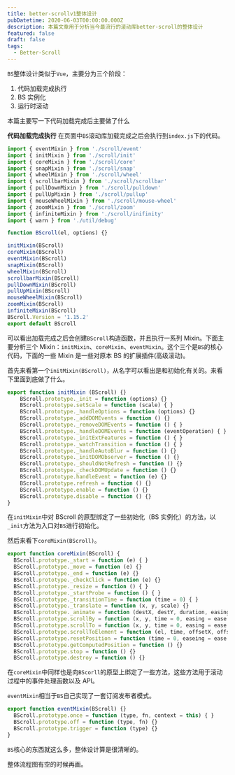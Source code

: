 ```yaml
---
title: better-scrollv1整体设计
pubDatetime: 2020-06-03T00:00:00.000Z
description: 本篇文章用于分析当今最流行的滚动库better-scroll的整体设计
featured: false
draft: false
tags:
  - Better-Scroll
---
```


`BS`整体设计类似于`Vue`，主要分为三个阶段：

1. 代码加载完成执行
2. BS 实例化
3. 运行时滚动

本篇主要写一下代码加载完成后主要做了什么

**代码加载完成执行**
在页面中`BS`滚动库加载完成之后会执行到`index.js`下的代码。

```js
import { eventMixin } from './scroll/event'
import { initMixin } from './scroll/init'
import { coreMixin } from './scroll/core'
import { snapMixin } from './scroll/snap'
import { wheelMixin } from './scroll/wheel'
import { scrollbarMixin } from './scroll/scrollbar'
import { pullDownMixin } from './scroll/pulldown'
import { pullUpMixin } from './scroll/pullup'
import { mouseWheelMixin } from './scroll/mouse-wheel'
import { zoomMixin } from './scroll/zoom'
import { infiniteMixin } from './scroll/inifinity'
import { warn } from './util/debug'

function BScroll(el, options) {}

initMixin(BScroll)
coreMixin(BScroll)
eventMixin(BScroll)
snapMixin(BScroll)
wheelMixin(BScroll)
scrollbarMixin(BScroll)
pullDownMixin(BScroll)
pullUpMixin(BScroll)
mouseWheelMixin(BScroll)
zoomMixin(BScroll)
infiniteMixin(BScroll)
BScroll.Version = '1.15.2'
export default BScroll
```

可以看出加载完成之后会创建`BScroll`构造函数，并且执行一系列 Mixin。下面主要分析三个 Mixin：`initMixin`、`coreMixin`、`eventMixin`。这个三个是`BS`的核心代码，下面的一些 Mixin 是一些对原本 BS 的扩展插件(高级滚动)。

首先来看第一个`initMixin(BScroll)`，从名字可以看出是和初始化有关的。来看下里面到底做了什么。

```js
export function initMixin (BScroll) {}
    BScroll.prototype._init = function (options) {}
    BScroll.prototype.setScale = function (scale) { }
    BScroll.prototype._handleOptions = function (options) {}
    BScroll.prototype._addDOMEvents = function () {}
    BScroll.prototype._removeDOMEvents = function () { }
    BScroll.prototype._handleDOMEvents = function (eventOperation) { }
    BScroll.prototype._initExtFeatures = function () { }
    BScroll.prototype._watchTransition = function () { }
    BScroll.prototype._handleAutoBlur = function () {}
    BScroll.prototype._initDOMObserver = function () {}
    BScroll.prototype._shouldNotRefresh = function () {}
    BScroll.prototype._checkDOMUpdate = function () {}
    BScroll.prototype.handleEvent = function (e) {}
    BScroll.prototype.refresh = function () {}
    BScroll.prototype.enable = function () {}
    BScroll.prototype.disable = function () {}
}
```

在`initMixin`中对 BScroll 的原型绑定了一些初始化（BS 实例化）的方法，以`_init`方法为入口对`BS`进行初始化。

然后来看下`coreMixin(BScroll)`。

```js
export function coreMixin(BScroll) {
  BScroll.prototype._start = function (e) { }
  BScroll.prototype._move = function (e) {}
  BScroll.prototype._end = function (e) {}
  BScroll.prototype._checkClick = function (e) {}
  BScroll.prototype._resize = function () { }
  BScroll.prototype._startProbe = function () { }
  BScroll.prototype._transitionTime = function (time = 0) { }
  BScroll.prototype._translate = function (x, y, scale) {}
  BScroll.prototype._animate = function (destX, destY, duration, easingFn) {}
  BScroll.prototype.scrollBy = function (x, y, time = 0, easing = ease.bounce) { }
  BScroll.prototype.scrollTo = function (x, y, time = 0, easing = ease.bounce, isSilent) {}
  BScroll.prototype.scrollToElement = function (el, time, offsetX, offsetY, easing) {}
  BScroll.prototype.resetPosition = function (time = 0, easeing = ease.bounce) { }
  BScroll.prototype.getComputedPosition = function () {}
  BScroll.prototype.stop = function () {}
  BScroll.prototype.destroy = function () {}
```

在`coreMixin`中同样也是向`BScorll`的原型上绑定了一些方法，这些方法用于滚动过程中的事件处理函数以及 API。

`eventMixin`相当于`BS`自己实现了一套订阅发布者模式。

```js
export function eventMixin(BScroll) {}
  BScroll.prototype.once = function (type, fn, context = this) { }
  BScroll.prototype.off = function (type, fn) {}
  BScroll.prototype.trigger = function (type) {}
}
```

`BS`核心的东西就这么多，整体设计算是很清晰的。

整体流程图有空的时候再画。

